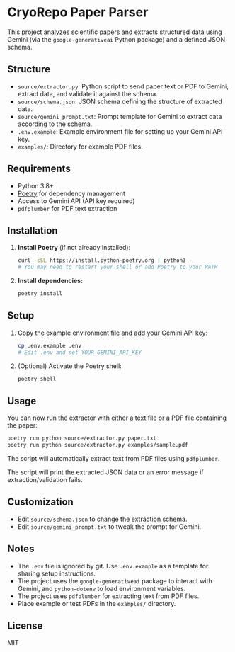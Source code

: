 # CryoRepo Paper Parser

This project analyzes scientific papers and extracts structured data using Gemini (via the `google-generativeai` Python package) and a defined JSON schema.

## Structure

- `source/extractor.py`: Python script to send paper text or PDF to Gemini, extract data, and validate it against the schema.
- `source/schema.json`: JSON schema defining the structure of extracted data.
- `source/gemini_prompt.txt`: Prompt template for Gemini to extract data according to the schema.
- `.env.example`: Example environment file for setting up your Gemini API key.
- `examples/`: Directory for example PDF files.

## Requirements

- Python 3.8+
- [Poetry](https://python-poetry.org/) for dependency management
- Access to Gemini API (API key required)
- `pdfplumber` for PDF text extraction

## Installation

1. **Install Poetry** (if not already installed):
   ```bash
   curl -sSL https://install.python-poetry.org | python3 -
   # You may need to restart your shell or add Poetry to your PATH
   ```

2. **Install dependencies:**
   ```bash
   poetry install
   ```

## Setup

1. Copy the example environment file and add your Gemini API key:
   ```bash
   cp .env.example .env
   # Edit .env and set YOUR_GEMINI_API_KEY
   ```

2. (Optional) Activate the Poetry shell:
   ```bash
   poetry shell
   ```

## Usage

You can now run the extractor with either a text file or a PDF file containing the paper:

```bash
poetry run python source/extractor.py paper.txt
poetry run python source/extractor.py examples/sample.pdf
```

The script will automatically extract text from PDF files using `pdfplumber`.

The script will print the extracted JSON data or an error message if extraction/validation fails.

## Customization

- Edit `source/schema.json` to change the extraction schema.
- Edit `source/gemini_prompt.txt` to tweak the prompt for Gemini.

## Notes

- The `.env` file is ignored by git. Use `.env.example` as a template for sharing setup instructions.
- The project uses the `google-generativeai` package to interact with Gemini, and `python-dotenv` to load environment variables.
- The project uses `pdfplumber` for extracting text from PDF files.
- Place example or test PDFs in the `examples/` directory.

## License

MIT 